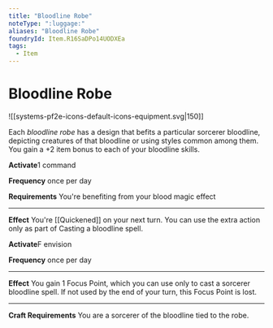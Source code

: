 ```yaml
---
title: "Bloodline Robe"
noteType: ":luggage:"
aliases: "Bloodline Robe"
foundryId: Item.R16SaDPo14UODXEa
tags:
  - Item
---
```


# Bloodline Robe
![[systems-pf2e-icons-default-icons-equipment.svg|150]]

Each _bloodline robe_ has a design that befits a particular sorcerer bloodline, depicting creatures of that bloodline or using styles common among them. You gain a +2 item bonus to each of your bloodline skills.

**Activate**1 command

**Frequency** once per day

**Requirements** You're benefiting from your blood magic effect

* * *

**Effect** You're [[Quickened]] on your next turn. You can use the extra action only as part of Casting a bloodline spell.

**Activate**F envision

**Frequency** once per day

* * *

**Effect** You gain 1 Focus Point, which you can use only to cast a sorcerer bloodline spell. If not used by the end of your turn, this Focus Point is lost.

* * *

**Craft Requirements** You are a sorcerer of the bloodline tied to the robe.
